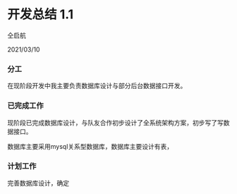 # 开发总结 1.1

仝启航 

2021/03/10

### 分工

在现阶段开发中我主要负责数据库设计与部分后台数据接口开发。

### 已完成工作

现阶段已完成数据库设计，与队友合作初步设计了全系统架构方案，初步写了写数据接口。

数据库主要采用mysql关系型数据库，数据库主要设计有表，

### 计划工作

完善数据库设计，确定

